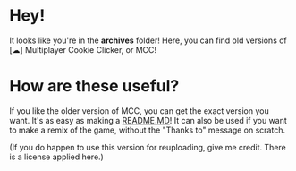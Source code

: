 # Hey!
It looks like you're in the **archives** folder!
Here, you can find old versions of [☁] Multiplayer Cookie Clicker, or MCC!

# How are these useful?
If you like the older version of MCC, you can get the exact version you want. It's as easy as making a [README.MD](https://github.com/happysystems/mcc-scratch/blob/main/Archives/README.md)!
It can also be used if you want to make a remix of the game, without the "Thanks to" message on scratch.

(If you do happen to use this version for reuploading, give me credit. There is a license applied here.)
